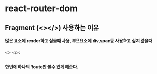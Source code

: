 # react-router-dom

## Fragment (<></>) 사용하는 이유 
#### 많은 요소에 render하고 싶을때 사용, 부모요소에 div,span등 사용하고 싶지 않을때
<>
    <Route exact paht = "/">
        <Home/>
    </Route>
</>:

## <Switch> 
#### 한번에 하나의 Route만 볼수 있게 해준다.

              

